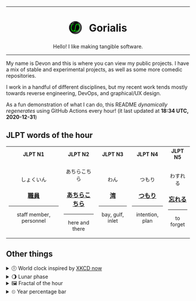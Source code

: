 ***

<h1 align="center">
<sub>
    <img src="readme/resources/avatar.png" height="36">
</sub>
&nbsp;
Gorialis
</h1>
<p align="center">
Hello! I like making tangible software.
</p>

***

My name is Devon and this is where you can view my public projects. I have a mix of stable and experimental projects, as well as some more comedic repositories.

I work in a handful of different disciplines, but my recent work tends mostly towards reverse engineering, DevOps, and graphical/UX design.

As a fun demonstration of what I can do, this README *dynamically regenerates* using GitHub Actions every hour! (it last updated at **18:34 UTC, 2020-12-31**)

<h2>JLPT words of the hour</h2>
<table>
    <tr>
        <th>JLPT N1</th>
        <th>JLPT N2</th>
        <th>JLPT N3</th>
        <th>JLPT N4</th>
        <th>JLPT N5</th>
    </tr>
    <tr>
        <td>
            <p align="center">しょくいん</p>
            <h3 align="center"><b><a href="https://jisho.org/search/%E8%81%B7%E5%93%A1">職員</a></b></h3>
            <hr>
            <p align="center">staff member,<wbr> personnel</p>
        </td>
        <td>
            <p align="center">あちらこちら</p>
            <h3 align="center"><b><a href="https://jisho.org/search/%E3%81%82%E3%81%A1%E3%82%89%E3%81%93%E3%81%A1%E3%82%89">あちらこちら</a></b></h3>
            <hr>
            <p align="center">here and there</p>
        </td>
        <td>
            <p align="center">わん</p>
            <h3 align="center"><b><a href="https://jisho.org/search/%E6%B9%BE">湾</a></b></h3>
            <hr>
            <p align="center">bay,<wbr> gulf,<wbr> inlet</p>
        </td>
        <td>
            <p align="center">つもり</p>
            <h3 align="center"><b><a href="https://jisho.org/search/%E3%81%A4%E3%82%82%E3%82%8A">つもり</a></b></h3>
            <hr>
            <p align="center">intention,<wbr> plan</p>
        </td>
        <td>
            <p align="center">わすれる</p>
            <h3 align="center"><b><a href="https://jisho.org/search/%E5%BF%98%E3%82%8C%E3%82%8B">忘れる</a></b></h3>
            <hr>
            <p align="center">to forget</p>
        </td>
    </tr>
</table>

<h2>Other things</h2>
<details>
<summary>🕕  World clock inspired by <a href="https://xkcd.com/now">XKCD now</a></summary>

> <img src="generated/now.png" width="512">

</details>
<details>
<summary>🌖 Lunar phase</summary>

The moon is approximately 59.93% through its phase (Waning Gibbous).

</details>
<details>
<summary>&#x1f5bc; Fractal of the hour</summary>

> <img src="generated/fractal.png" width="512">

</details>
<details>
<summary>&#x23f2; Year percentage bar</summary>
<pre><code>2020 [███████████████████▁] 99.94%</code></pre>
</details>
